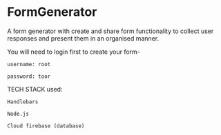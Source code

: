 # FormGenerator
A form generator with create and share form functionality to collect user responses and present them in an organised manner.

You will need to login first to create your form-

    username: root

    password: toor

TECH STACK used: 

    Handlebars

    Node.js

    Cloud firebase (database)
